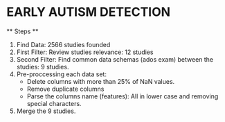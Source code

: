 # EARLY AUTISM DETECTION

** Steps **

1. Find Data: 2566 studies founded
2. First Filter: Review studies relevance: 12 studies
3. Second Filter: Find common data schemas (ados exam) between the studies: 9 studies.
4. Pre-proccessing each data set: 
    * Delete columns with more than 25% of NaN values.
    * Remove duplicate columns
    * Parse the columns name (features): All in lower case and removing special characters.
5. Merge the 9 studies.